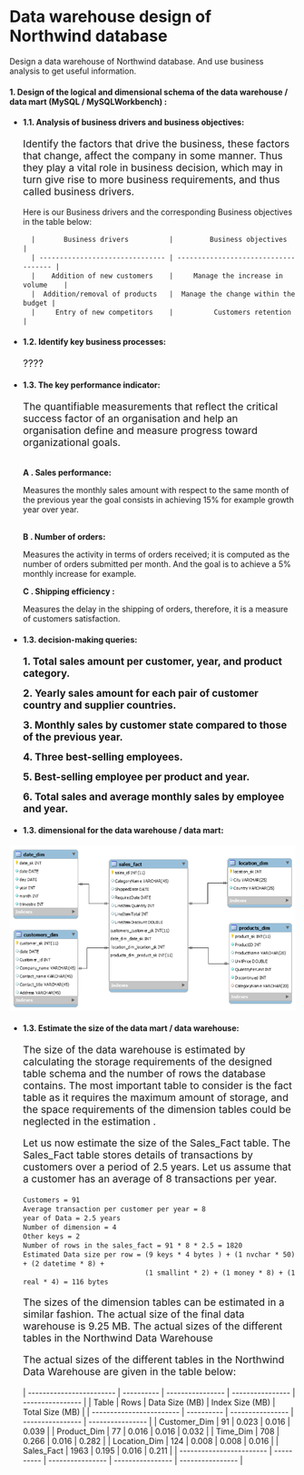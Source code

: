 # Data warehouse design of Northwind database

Design a data warehouse of Northwind database. And use business analysis to get useful information.

#### 1. Design of the logical and dimensional schema of the data warehouse / data mart (MySQL / MySQLWorkbench) :
+ #### 1.1. Analysis of business drivers and business objectives:
    <p style=" font-size:13.2pt;">
    Identify the factors that drive the business, these factors that change, affect the company in some manner.
    Thus they play a vital role in business decision, which may in turn give rise to more business requirements,
    and thus called business drivers.
    </p>
    Here is our Business drivers and the corresponding Business objectives in the table below:
      <p>
      
        |       Business drivers          |         Business objectives          |
        | ------------------------------- | ------------------------------------ |   
        |    Addition of new customers    |     Manage the increase in volume    |
        |  Addition/removal of products   |  Manage the change within the budget |
        |     Entry of new competitors    |          Customers retention         |
  
    </p>
+ #### 1.2. Identify key business processes:
    <p style=" font-size:13.2pt;">
        ????
    </p>
+ #### 1.3. The key performance indicator:
    <p style=" font-size:13.2pt;">
        The quantifiable measurements that reflect the critical success factor of an organisation and help an organisation
        define and measure progress toward organizational goals.
    </p>
    <br>
    <b>A . Sales performance: </b>
    <p>
      Measures the monthly sales amount with respect to the same month of the previous year the goal consists in achieving 15%
      for example growth year over year.
    </p>
    <br>
    <b>B . Number of orders: </b>
    <p>
      Measures the activity in terms of orders received; it is computed as the number of orders submitted per month.
      And the goal is to achieve a 5% monthly increase for example.
    </p>
    <b>C . Shipping efficiency : </b>
    <p>
      Measures the delay in the shipping of orders, therefore, it is a measure of customers satisfaction.
    </p>
+ #### 1.3. decision-making queries:

    <p>
    <b style=" font-size:13.2pt;">1. Total sales amount per customer, year, and product category.</b>
    </p>
    <p>
    <b style=" font-size:13.2pt;">2. Yearly sales amount for each pair of customer country and supplier countries.</b>
    </p>
    <p>
    <b style=" font-size:13.2pt;">3. Monthly sales by customer state compared to those of the previous year.</b>
    </p>
    <p>
    <b style=" font-size:13.2pt;">4. Three best-selling employees.</b>
    </p>
    <p>
    <b style=" font-size:13.2pt;">5. Best-selling employee per product and year.</b>
    </p>
    <p>
    <b style=" font-size:13.2pt;">6. Total sales and average monthly sales by employee and year.</b>
    </p>
  
+ #### 1.3. dimensional for the data warehouse / data mart:
!["dimensional_schema_northwind"](screenshots/start_schema.png)
+ #### 1.3. Estimate the size of the data mart / data warehouse:
    <p style=" font-size:13.2pt;">
    The size of the data warehouse is estimated by calculating the storage requirements of the designed table schema and the number
    of rows the database contains. The most important table to consider is the fact table as it requires the maximum amount of storage,
    and the space requirements of the dimension tables could be neglected in the estimation .
    </p>
    <p style=" font-size:13.2pt;">
      Let us now estimate the size of the Sales_Fact table. The Sales_Fact table stores details of transactions by customers over a 
      period of 2.5 years. Let us assume that a customer has an average of 8 transactions per year.
    </p>
    <p style=" font-size:13.2pt;">
  
      Customers = 91
      Average transaction per customer per year = 8
      year of Data = 2.5 years 
      Number of dimension = 4
      Other keys = 2
      Number of rows in the sales_fact = 91 * 8 * 2.5 = 1820
      Estimated Data size per row = (9 keys * 4 bytes ) + (1 nvchar * 50) + (2 datetime * 8) + 
                                    (1 smallint * 2) + (1 money * 8) + (1 real * 4) = 116 bytes
    </p>
    <p style=" font-size:13.2pt;">
      The sizes of the dimension tables can be estimated in a similar fashion. The actual
      size of the final data warehouse is 9.25 MB. The actual sizes of the different tables in the
      Northwind Data Warehouse
    </p>
    <p style=" font-size:13.2pt;">
      The actual sizes of the different tables in the Northwind Data Warehouse are given in the table below:
    </p>
        <p>
          | ------------------------ | ---------- | ---------------- | ---------------- | ---------------- |
          |              Table       |    Rows    |  Data Size (MB)  |  Index Size (MB) | Total Size (MB)  |
          | ------------------------ | ---------- | ---------------- | ---------------- | ---------------- |  
          |       Customer_Dim       |     91     |      0.023       |       0.016      |       0.039      |
          |       Product_Dim        |     77     |      0.016       |       0.016      |       0.032      |
          |       Time_Dim           |     708    |      0.266       |       0.016      |       0.282      |
          |       Location_Dim       |     124    |      0.008       |       0.008      |       0.016      | 
          |       Sales_Fact         |     1963   |      0.195       |       0.016      |       0.211      | 
          | ------------------------ | ---------- | ---------------- | ---------------- | ---------------- |
  </p>